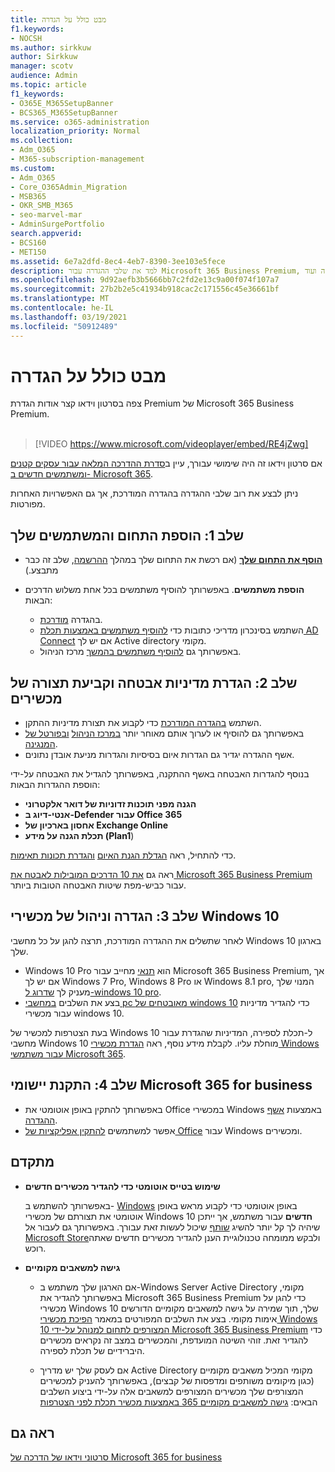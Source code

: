```yaml
---
title: מבט כולל על הגדרה
f1.keywords:
- NOCSH
ms.author: sirkkuw
author: Sirkkuw
manager: scotv
audience: Admin
ms.topic: article
f1_keywords:
- O365E_M365SetupBanner
- BCS365_M365SetupBanner
ms.service: o365-administration
localization_priority: Normal
ms.collection:
- Adm_O365
- M365-subscription-management
ms.custom:
- Adm_O365
- Core_O365Admin_Migration
- MSB365
- OKR_SMB_M365
- seo-marvel-mar
- AdminSurgePortfolio
search.appverid:
- BCS160
- MET150
ms.assetid: 6e7a2dfd-8ec4-4eb7-8390-3ee103e5fece
description: למד את שלבי ההגדרה עבור Microsoft 365 Business Premium, החל ממנוי, כדי להוסיף תחום ומשתמשים, כדי להגדיר מדיניות אבטחה ועוד.
ms.openlocfilehash: 9d92aefb3b5666bb7c2fd2e13c9a00f074f107a7
ms.sourcegitcommit: 27b2b2e5c41934b918cac2c171556c45e36661bf
ms.translationtype: MT
ms.contentlocale: he-IL
ms.lasthandoff: 03/19/2021
ms.locfileid: "50912489"
---
```

# <a name="overview-of-setup"></a>מבט כולל על הגדרה

צפה בסרטון וידאו קצר אודות הגדרת Premium של Microsoft 365 Business Premium.<br><br>

> [!VIDEO https://www.microsoft.com/videoplayer/embed/RE4jZwg] 

אם סרטון וידאו זה היה שימושי עבורך, עיין ב[סדרת ההדרכה המלאה עבור עסקים קטנים ומשתמשים חדשים ב- Microsoft 365](https://support.microsoft.com/office/6ab4bbcd-79cf-4000-a0bd-d42ce4d12816).

ניתן לבצע את רוב שלבי ההגדרה בהגדרה המודרכת, אך גם האפשרויות האחרות מפורטות.

## <a name="step-1-add-your-domain-and-users"></a>שלב 1: הוספת התחום והמשתמשים שלך

   - **[הוסף את התחום שלך](set-up.md#add-your-domain-to-personalize-sign-in)** (אם רכשת את התחום שלך במהלך [ההרשמה](sign-up.md), שלב זה כבר מתבצע.)

   - **הוספת משתמשים**. באפשרותך להוסיף משתמשים בכל אחת משלוש הדרכים הבאות:
        - בהגדרה [מודרכת](set-up.md#add-users-in-the-wizard).
        - השתמש בסינכרון מדריכי כתובות כדי [להוסיף משתמשים באמצעות תכלת AD Connect](../enterprise/set-up-directory-synchronization.md) אם יש לך Active directory מקומי.
        - באפשרותך גם [להוסיף משתמשים בהמשך](../admin/add-users/add-users.md) מרכז הניהול.
## <a name="step-2-set-up-security-policies-and-configure-devices"></a>שלב 2: הגדרת מדיניות אבטחה וקביעת תצורה של מכשירים 

  - השתמש [בהגדרה המודרכת](set-up.md#protect-your-organization) כדי לקבוע את תצורת מדיניות ההתקן. 
  - באפשרותך גם להוסיף או לערוך אותם מאוחר יותר [במרכז הניהול](view-policies-and-devices.md) [ובפורטל של המנגינה](/intune/tutorial-walkthrough-intune-portal).
  - אשף ההגדרה יגדיר גם הגדרות איום בסיסיות והגדרות מניעת אובדן נתונים.
  
  בנוסף להגדרות האבטחה באשף ההתקנה, באפשרותך להגדיל את האבטחה על-ידי הוספת ההגדרות הבאות:

- **הגנה מפני תוכנות זדוניות של דואר אלקטרוני**
- **אנטי-דיוג ב-Defender עבור Office 365**
- **אחסון בארכיון של Exchange Online**
- **תכלת הגנה על מידע (Plan1**)

כדי להתחיל, ראה [הגדלת הגנת האיום](increase-threat-protection.md) [והגדרת תכונות תאימות](set-up-compliance.md).

ראה גם [את 10 הדרכים המובילות לאבטח את Microsoft 365 Business Premium](/office365/admin/security-and-compliance/secure-your-business-data) עבור כביש-מפת שיטות האבטחה הטובות ביותר.

## <a name="step-3-set-up-and-manage-windows-10-devices"></a>שלב 3: הגדרה וניהול של מכשירי Windows 10

לאחר שתשלים את ההגדרה המודרכת, תרצה להגן על כל מחשבי Windows 10 בארגון שלך.
  
- Windows 10 Pro הוא [תנאי](pre-requisites-for-data-protection.md) מחייב עבור Microsoft 365 Business Premium, אך אם יש לך Windows 7 Pro, Windows 8 Pro או Windows 8.1 pro, המנוי שלך מעניק לך [שדרוג ל-windows 10 pro](./upgrade-to-windows-pro-creators-update.md).
- בצע את השלבים [במחשבי pc מאובטחים של windows 10](secure-win-10-pcs.md) כדי להגדיר מדיניות עבור מכשירי windows 10.

בעת הצטרפות למכשיר של Windows 10 ל-תכלת לספירה, המדיניות שהגדרת עבור מחשבי Windows 10 מוחלת עליו. לקבלת מידע נוסף, ראה [הגדרת מכשירי Windows עבור משתמשי Microsoft 365](set-up-windows-devices.md).

## <a name="step-4-install-microsoft-365-apps-for-business"></a>שלב 4: התקנת יישומי Microsoft 365 for business
- באפשרותך להתקין באופן אוטומטי את Office במכשירי Windows באמצעות [אשף ההגדרה](set-up.md#deploy-office-365-client-apps).
- אפשר למשתמשים [להתקין אפליקציות של Office](/office365/admin/setup/install-applications) עבור Windows ומכשירים.
     
## <a name="advanced"></a>מתקדם
- **שימוש בטייס אוטומטי כדי להגדיר מכשירים חדשים**
            
     באפשרותך להשתמש ב- [Windows](add-autopilot-devices-and-profile.md) באופן אוטומטי כדי לקבוע מראש באופן אוטומטי את תצורתם של מכשירי Windows 10 **חדשים** עבור משתמש, אך ייתכן שיהיה לך קל יותר להשיג [שותף](https://www.microsoft.com/solution-providers/search) שיכול לעשות זאת עבורך. באפשרותך גם לעבור אל [Microsoft Store](https://go.microsoft.com/fwlink/?linkid=874598)ולבקש ממומחה טכנולוגיית הענן להגדיר מכשירים חדשים שאתה רוכש.

- **גישה למשאבים מקומיים**

     - אם הארגון שלך משתמש ב-Windows Server Active Directory מקומי, באפשרותך להגדיר את Microsoft 365 Business Premium כדי להגן על מכשירי Windows 10 שלך, תוך שמירה על גישה למשאבים מקומיים הדורשים אימות מקומי. בצע את השלבים המפורטים במאמר [הפיכת מכשירי Windows 10 המצורפים לתחום למנוהל על-ידי Microsoft 365 Business Premium](manage-windows-devices.md) כדי להגדיר זאת. זוהי השיטה המועדפת, והמכשירים במצב זה נקראים מכשירים היברידיים של תכלת לספירה.

    - אם לעסק שלך יש מדריך Active Directory מקומי המכיל משאבים מקומיים (כגון מיקומים משותפים ומדפסות של קבצים), באפשרותך להעניק למכשירים המצורפים שלך מכשירים המצורפים למשאבים אלה על-ידי ביצוע השלבים הבאים: [גישה למשאבים מקומיים 365 באמצעות מכשיר תכלת לפני הצטרפות](access-resources.md)

## <a name="see-also"></a>ראה גם

[סרטוני וידאו של הדרכה של Microsoft 365 for business](https://support.microsoft.com/office/6ab4bbcd-79cf-4000-a0bd-d42ce4d12816)